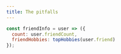 ```yaml
---
title: The pitfalls
---
```


```javascript
const friendInfo = user => ({
  count: user.friendCount,
  friendHobbies: topHobbies(user.friend)
});
```
